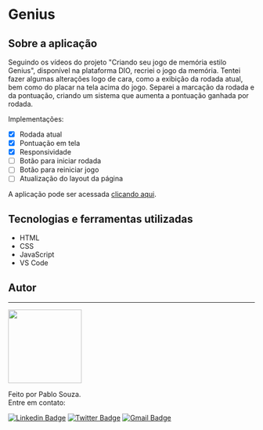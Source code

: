 # Genius

## Sobre a aplicação

Seguindo os vídeos do projeto "Criando seu jogo de memória estilo Genius", disponível na plataforma DIO, recriei o jogo da memória. Tentei fazer algumas alterações logo de cara, como a exibição da rodada atual, bem como do placar na tela acima do jogo. Separei a marcação da rodada e da pontuação, criando um sistema que aumenta a pontuação ganhada por rodada. 

Implementações:

- [x] Rodada atual
- [x] Pontuação em tela
- [x] Responsividade
- [ ] Botão para iniciar rodada
- [ ] Botão para reiniciar jogo
- [ ] Atualização do layout da página

A aplicação pode ser acessada [clicando aqui](https://geniusplay.netlify.app/).

## Tecnologias e ferramentas utilizadas

 - HTML
 - CSS
 - JavaScript
 - VS Code

## Autor
---

<img src="https://media-exp1.licdn.com/dms/image/C4D03AQH9pvVIWVfICQ/profile-displayphoto-shrink_800_800/0/1625176479605?e=1639612800&v=beta&t=FZjWpnw5JRplOY1GdPmQ_g1o3IdYZF7lXolXTGUHeiY" width="150px;" alt=""/>
<br />

Feito por Pablo Souza.<br />
Entre em contato:

[![Linkedin Badge](https://img.shields.io/badge/@szpbl-0077B5?style=for-the-badge&logo=linkedin&logoColor=white)](https://www.linkedin.com/in/szpbl/) 
[![Twitter Badge](https://img.shields.io/badge/@szbpl-1DA1F2?style=for-the-badge&logo=twitter&logoColor=white)](https://twitter.com/szpbl)
[![Gmail Badge](https://img.shields.io/badge/oliveirasouzapablo@gmail.com-D14836?style=for-the-badge&logo=gmail&logoColor=white)](mailto:oliveirasouzapablo@gmail.com)

